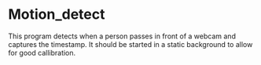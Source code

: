 # Motion_detect

This program detects when a person passes in front of a webcam and captures the timestamp. It should be started in a static background to allow for good callibration. 
